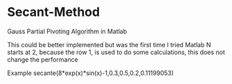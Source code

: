 # Secant-Method
Gauss Partial Pivoting Algorithm in Matlab

 This could be better implemented but was the first time I tried Matlab
 N starts at 2, because the row 1, is used to do some calculations, this  does not change the performance
 
 Example
 secante(8*exp(x)*sin(x)-1,0.3,0.5,0.2,0.11199053)
